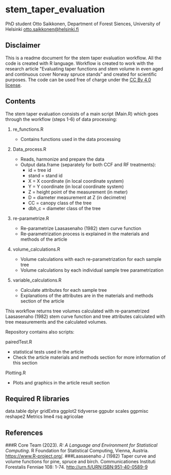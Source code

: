 # stem_taper_evaluation
PhD student Otto Saikkonen, Department of Forest Siences, University of Helsinki 
otto.saikkonen@helsinki.fi

## Disclaimer
This is a readme document for the stem taper evaluation workflow. All the code is created with R language. Workflow is created to work with the research article "Evaluating taper functions and stem volume in even aged and continuous cover Norway spruce stands" and created for scientific purposes. The code can be used free of charge under the [CC By 4.0 license](https://creativecommons.org/licenses/by/4.0/).

## Contents
The stem taper evaluation consists of a main script (Main.R) which goes through the workflow (steps 1-6) of data processing:
1. re_functions.R
   - Contains functions used in the data processing
     
3. Data_process.R
   - Reads, harmonize and prepare the data
   - Output data.frame (separately for both CCF and RF treatments):
     - id = tree id
     - stand = stand id
     - X = X coordinate (in local coordinate system)
     - Y = Y coordinate (in local coordinate system)
     - Z = height point of the measurement (in meter)
     - D = diameter measurement at Z (in decimetre)
     - CC = canopy class of the tree
     - dbh_c = diameter class of the tree
       
5. re-parametrize.R
   - Re-parametrize Laasasenaho (1982) stem curve function
   - Re-parametrization process is explained in the materials and methods of the article
     
7. volume_calculations.R
   - Volume calculations with each re-parametrization for each sample tree
   - Volume calculations by each individual sample tree parametrization
     
9. variable_calculations.R
   - Calculate attributes for each sample tree
   - Explanations of the attributes are in the materials and methods section of the article

This workflow returns tree volumes calculated with re-parametrized Laasasenaho (1982) stem curve function and tree attributes calculated with tree measurements and the calculated volumes.  

Repository contains also scripts:

pairedTest.R
  - statistical tests used in the article
  - Check the article materials and methods section for more information of this section

Plotting.R
  - Plots and graphics in the article result section


## Required R libraries 
data.table
dplyr
gridExtra
ggplot2
tidyverse
ggpubr
scales
ggpmisc
reshape2
Metrics
lme4
rsq
agricolae


## References
###R Core Team (2023). _R: A Language and Environment for Statistical Computing_. R Foundation for Statistical Computing, Vienna, Austria. <https://www.R-project.org/>.
###Laasasenaho J (1982) Taper curve and volume functions for pine, spruce and birch. Communicationes Instituti Forestalis Fenniae 108: 1-74. http://urn.fi/URN:ISBN:951-40-0589-9
